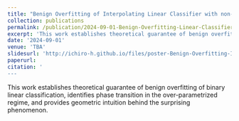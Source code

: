 ```yaml
---
title: "Benign Overfitting of Interpolating Linear Classifier with non-subGaussian Mixtures"
collection: publications
permalink: /publication/2024-09-01-Benign-Overfitting-Linear-Classifier-number-1
excerpt: 'This work establishes theoretical guarantee of benign overfitting of binary linear classification, identifies phase transition in the over-parametrized regime, and provides geometric intuition behind the surprising phenomenon.'
date: '2024-09-01'
venue: 'TBA'
slidesurl: 'http://ichiro-h.github.io/files/poster-Benign-Overfitting-Interpolating-Linear-Classifier.pdf'
paperurl: 
citation: '
---
```


This work establishes theoretical guarantee of benign overfitting of binary linear classification, identifies phase transition in the over-parametrized regime, and provides geometric intuition behind the surprising phenomenon.